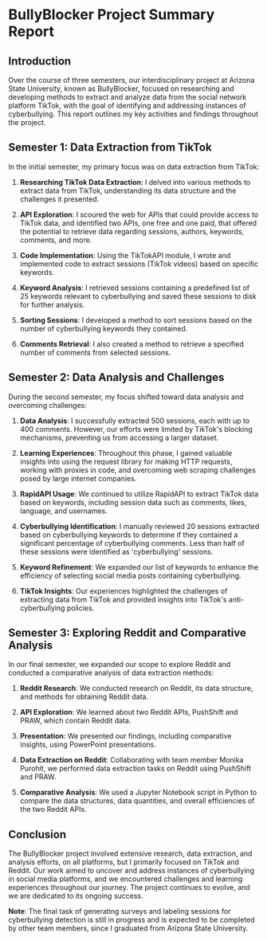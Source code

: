# BullyBlocker Project Summary Report

## Introduction

Over the course of three semesters, our interdisciplinary project at Arizona State University, known as BullyBlocker, focused on researching and developing methods to extract and analyze data from the social network platform TikTok, with the goal of identifying and addressing instances of cyberbullying. This report outlines my key activities and findings throughout the project.

## Semester 1: Data Extraction from TikTok

In the initial semester, my primary focus was on data extraction from TikTok:

1. **Researching TikTok Data Extraction**: I delved into various methods to extract data from TikTok, understanding its data structure and the challenges it presented.

2. **API Exploration**: I scoured the web for APIs that could provide access to TikTok data, and identified two APIs, one free and one paid, that offered the potential to retrieve data regarding sessions, authors, keywords, comments, and more.

3. **Code Implementation**: Using the TikTokAPI module, I wrote and implemented code to extract sessions (TikTok videos) based on specific keywords.

4. **Keyword Analysis**: I retrieved sessions containing a predefined list of 25 keywords relevant to cyberbullying and saved these sessions to disk for further analysis.

5. **Sorting Sessions**: I developed a method to sort sessions based on the number of cyberbullying keywords they contained.

6. **Comments Retrieval**: I also created a method to retrieve a specified number of comments from selected sessions.

## Semester 2: Data Analysis and Challenges

During the second semester, my focus shifted toward data analysis and overcoming challenges:

1. **Data Analysis**: I successfully extracted 500 sessions, each with up to 400 comments. However, our efforts were limited by TikTok's blocking mechanisms, preventing us from accessing a larger dataset.

2. **Learning Experiences**: Throughout this phase, I gained valuable insights into using the request library for making HTTP requests, working with proxies in code, and overcoming web scraping challenges posed by large internet companies.

3. **RapidAPI Usage**: We continued to utilize RapidAPI to extract TikTok data based on keywords, including session data such as comments, likes, language, and usernames.

4. **Cyberbullying Identification**: I manually reviewed 20 sessions extracted based on cyberbullying keywords to determine if they contained a significant percentage of cyberbullying comments. Less than half of these sessions were identified as 'cyberbullying' sessions.

5. **Keyword Refinement**: We expanded our list of keywords to enhance the efficiency of selecting social media posts containing cyberbullying.

6. **TikTok Insights**: Our experiences highlighted the challenges of extracting data from TikTok and provided insights into TikTok's anti-cyberbullying policies.

## Semester 3: Exploring Reddit and Comparative Analysis

In our final semester, we expanded our scope to explore Reddit and conducted a comparative analysis of data extraction methods:

1. **Reddit Research**: We conducted research on Reddit, its data structure, and methods for obtaining Reddit data.

2. **API Exploration**: We learned about two Reddit APIs, PushShift and PRAW, which contain Reddit data.

3. **Presentation**: We presented our findings, including comparative insights, using PowerPoint presentations.

4. **Data Extraction on Reddit**: Collaborating with team member Monika Purohit, we performed data extraction tasks on Reddit using PushShift and PRAW.

5. **Comparative Analysis**: We used a Jupyter Notebook script in Python to compare the data structures, data quantities, and overall efficiencies of the two Reddit APIs.

## Conclusion

The BullyBlocker project involved extensive research, data extraction, and analysis efforts, on all platforms, but I primarily focused on TikTok and Reddit. Our work aimed to uncover and address instances of cyberbullying in social media platforms, and we encountered challenges and learning experiences throughout our journey. The project continues to evolve, and we are dedicated to its ongoing success.

**Note**: The final task of generating surveys and labeling sessions for cyberbullying detection is still in progress and is expected to be completed by other team members, since I graduated from Arizona State University.
